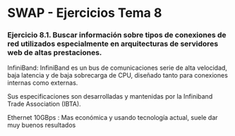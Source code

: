 
# SWAP - Ejercicios Tema 8

### Ejercicio 8.1. Buscar información sobre tipos de conexiones de red utilizados especialmente en arquitecturas de servidores web de altas prestaciones.

InfiniBand: InfiniBand es un bus de comunicaciones serie de alta velocidad, baja latencia y de baja sobrecarga de CPU, diseñado tanto para conexiones internas como externas.

Sus especificaciones son desarrolladas y mantenidas por la Infiniband Trade Association (IBTA).

Ethernet 10GBps : Mas económica y usando tecnología actual, suele dar muy buenos resultados
